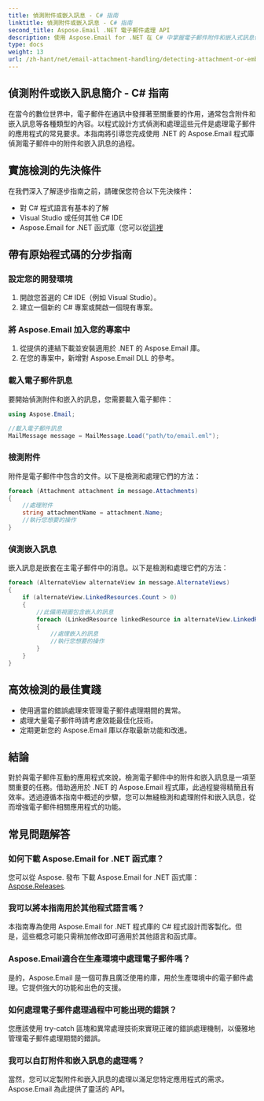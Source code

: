 ```yaml
---
title: 偵測附件或嵌入訊息 - C# 指南
linktitle: 偵測附件或嵌入訊息 - C# 指南
second_title: Aspose.Email .NET 電子郵件處理 API
description: 使用 Aspose.Email for .NET 在 C# 中掌握電子郵件附件和嵌入式訊息偵測。透過我們的綜合指南提升您的電子郵件處理能力。
type: docs
weight: 13
url: /zh-hant/net/email-attachment-handling/detecting-attachment-or-embedded-message-csharp-guide/
---
```


## 偵測附件或嵌入訊息簡介 - C# 指南

在當今的數位世界中，電子郵件在通訊中發揮著至關重要的作用，通常包含附件和嵌入訊息等各種類型的內容。以程式設計方式偵測和處理這些元件是處理電子郵件的應用程式的常見要求。本指南將引導您完成使用 .NET 的 Aspose.Email 程式庫偵測電子郵件中的附件和嵌入訊息的過程。

## 實施檢測的先決條件

在我們深入了解逐步指南之前，請確保您符合以下先決條件：

- 對 C# 程式語言有基本的了解
- Visual Studio 或任何其他 C# IDE
-  Aspose.Email for .NET 函式庫（您可以從[這裡](https://products.aspose.com/email/net）)

## 帶有原始程式碼的分步指南

### 設定您的開發環境

1. 開啟您首選的 C# IDE（例如 Visual Studio）。
2. 建立一個新的 C# 專案或開啟一個現有專案。

### 將 Aspose.Email 加入您的專案中

1. 從提供的連結下載並安裝適用於 .NET 的 Aspose.Email 庫。
2. 在您的專案中，新增對 Aspose.Email DLL 的參考。

### 載入電子郵件訊息

要開始偵測附件和嵌入的訊息，您需要載入電子郵件：

```csharp
using Aspose.Email;

//載入電子郵件訊息
MailMessage message = MailMessage.Load("path/to/email.eml");
```

### 檢測附件

附件是電子郵件中包含的文件。以下是檢測和處理它們的方法：

```csharp
foreach (Attachment attachment in message.Attachments)
{
    //處理附件
    string attachmentName = attachment.Name;
    //執行您想要的操作
}
```

### 偵測嵌入訊息

嵌入訊息是嵌套在主電子郵件中的消息。以下是檢測和處理它們的方法：

```csharp
foreach (AlternateView alternateView in message.AlternateViews)
{
    if (alternateView.LinkedResources.Count > 0)
    {
        //此備用視圖包含嵌入的訊息
        foreach (LinkedResource linkedResource in alternateView.LinkedResources)
        {
            //處理嵌入的訊息
            //執行您想要的操作
        }
    }
}
```

## 高效檢測的最佳實踐

- 使用適當的錯誤處理來管理電子郵件處理期間的異常。
- 處理大量電子郵件時請考慮效能最佳化技術。
- 定期更新您的 Aspose.Email 庫以存取最新功能和改進。

## 結論

對於與電子郵件互動的應用程式來說，檢測電子郵件中的附件和嵌入訊息是一項至關重要的任務。借助適用於 .NET 的 Aspose.Email 程式庫，此過程變得精簡且有效率。透過遵循本指南中概述的步驟，您可以無縫檢測和處理附件和嵌入訊息，從而增強電子郵件相關應用程式的功能。

## 常見問題解答

### 如何下載 Aspose.Email for .NET 函式庫？

您可以從 Aspose. 發布 下載 Aspose.Email for .NET 函式庫：[Aspose.Releases](https://releases.aspose.com/email/net/).

### 我可以將本指南用於其他程式語言嗎？

本指南專為使用 Aspose.Email for .NET 程式庫的 C# 程式設計而客製化。但是，這些概念可能只需稍加修改即可適用於其他語言和函式庫。

### Aspose.Email適合在生產環境中處理電子郵件嗎？

是的，Aspose.Email 是一個可靠且廣泛使用的庫，用於生產環境中的電子郵件處理。它提供強大的功能和出色的支援。

### 如何處理電子郵件處理過程中可能出現的錯誤？

您應該使用 try-catch 區塊和異常處理技術來實現正確的錯誤處理機制，以優雅地管理電子郵件處理期間的錯誤。

### 我可以自訂附件和嵌入訊息的處理嗎？

當然，您可以定製附件和嵌入訊息的處理以滿足您特定應用程式的需求。 Aspose.Email 為此提供了靈活的 API。